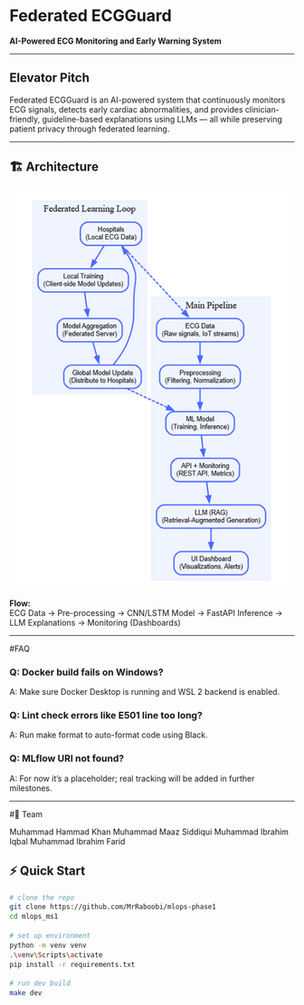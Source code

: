 # Federated ECGGuard  
**AI-Powered ECG Monitoring and Early Warning System**

---

## Elevator Pitch
Federated ECGGuard is an AI-powered system that continuously monitors ECG signals, detects early cardiac abnormalities, and provides clinician-friendly, guideline-based explanations using LLMs — all while preserving patient privacy through federated learning.

---

## 🏗️ Architecture
![Architecture Diagram](docs/architecture_diagram.png)

**Flow:**  
ECG Data → Pre-processing → CNN/LSTM Model → FastAPI Inference → LLM Explanations → Monitoring (Dashboards)

---

#FAQ

### Q: Docker build fails on Windows?
A: Make sure Docker Desktop is running and WSL 2 backend is enabled.

### Q: Lint check errors like E501 line too long?
A: Run make format to auto-format code using Black.

### Q: MLflow URI not found?
A: For now it’s a placeholder; real tracking will be added in further milestones.

--- 

#👥 Team

Muhammad Hammad Khan 
Muhammad Maaz Siddiqui 
Muhammad Ibrahim Iqbal 
Muhammad Ibrahim Farid

## ⚡ Quick Start

```bash
# clone the repo
git clone https://github.com/MrRaboobi/mlops-phase1
cd mlops_ms1

# set up environment
python -m venv venv
.\venv\Scripts\activate
pip install -r requirements.txt

# run dev build
make dev
